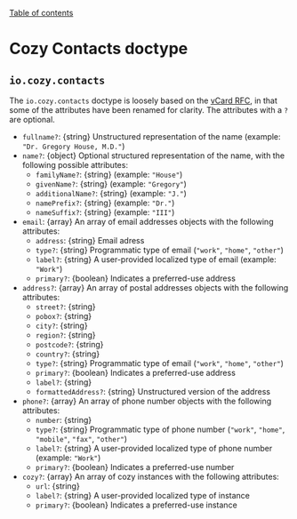 [Table of contents](README.md#table-of-contents)

# Cozy Contacts doctype

## `io.cozy.contacts`

The `io.cozy.contacts` doctype is loosely based on the [vCard RFC](https://tools.ietf.org/html/rfc6350), in that some of the attributes have been renamed for clarity. The attributes with a `?` are optional.

- `fullname?`: {string} Unstructured representation of the name (example: `"Dr. Gregory House, M.D."`)
- `name?`: {object} Optional structured representation of the name, with the following possible attributes:
  - `familyName?`: {string} (example: `"House"`)
  - `givenName?`: {string} (example: `"Gregory"`)
  - `additionalName?`: {string} (example: `"J."`)
  - `namePrefix?`: {string} (example: `"Dr."`)
  - `nameSuffix?`: {string} (example: `"III"`)
- `email`: {array} An array of email addresses objects with the following attributes:
  - `address`: {string} Email adress
  - `type?`: {string} Programmatic type of email (`"work"`, `"home"`, `"other"`)
  - `label?`: {string} A user-provided localized type of email (example: `"Work"`)
  - `primary?`: {boolean} Indicates a preferred-use address
- `address?`: {array} An array of postal addresses objects with the following attributes:
  - `street?`: {string}
  - `pobox?`: {string}
  - `city?`: {string}
  - `region?`: {string}
  - `postcode?`: {string}
  - `country?`: {string}
  - `type?`: {string} Programmatic type of email (`"work"`, `"home"`, `"other"`)
  - `primary?`: {boolean} Indicates a preferred-use address
  - `label?`: {string}
  - `formattedAddress?`: {string} Unstructured version of the address
- `phone?`: {array} An array of phone number objects with the following attributes:
  - `number`: {string}
  - `type?`: {string} Programmatic type of phone number (`"work"`, `"home"`, `"mobile"`, `"fax"`, `"other"`)
  - `label?`: {string} A user-provided localized type of phone number (example: `"Work"`)
  - `primary?`: {boolean} Indicates a preferred-use number
- `cozy?`: {array} An array of cozy instances with the following attributes:
  - `url`: {string}
  - `label?`: {string} A user-provided localized type of instance
  - `primary?`: {boolean} Indicates a preferred-use instance
